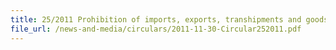 ```yaml
---
title: 25/2011 Prohibition of imports, exports, transhipments and goods in transit from/to Libya
file_url: /news-and-media/circulars/2011-11-30-Circular252011.pdf
---
```

